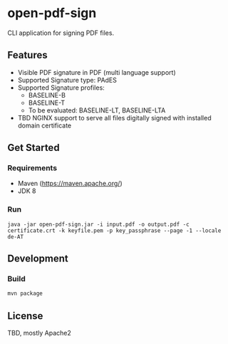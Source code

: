 # open-pdf-sign

CLI application for signing PDF files.
## Features
* Visible PDF signature in PDF (multi language support)
* Supported Signature type: PAdES
* Supported Signature profiles: 
  * BASELINE-B
  * BASELINE-T
  * To be evaluated: BASELINE-LT, BASELINE-LTA
* TBD NGINX support to serve all files digitally signed with installed domain certificate

## Get Started

### Requirements
* Maven (https://maven.apache.org/)
* JDK 8

### Run
```
java -jar open-pdf-sign.jar -i input.pdf -o output.pdf -c certificate.crt -k keyfile.pem -p key_passphrase --page -1 --locale de-AT
```

## Development
### Build

```bash
mvn package
```

## License

TBD, mostly Apache2
